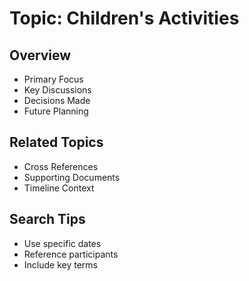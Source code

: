 # Topic: Children's Activities

## Overview
- Primary Focus
- Key Discussions
- Decisions Made
- Future Planning

## Related Topics
- Cross References
- Supporting Documents
- Timeline Context

## Search Tips
- Use specific dates
- Reference participants
- Include key terms
